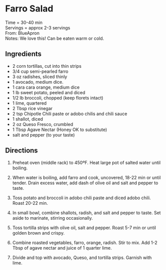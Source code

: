 Farro Salad
=====
Time = 30-40 min \
Servings = approx 2-3 servings \
From: BlueApron \
Notes: We love this! Can be eaten warm or cold. 

**Ingredients**
----

-  2 corn tortillas, cut into thin strips
-  3/4 cup semi-pearled farro
-  3 oz radishes, sliced thinly
-  1 avocado, medium dice. 
-  1 cara cara orange, medium dice
-  1 lb sweet potato, peeled and diced
-  1/2 lb broccoli, chopped (keep florets intact)
-  1 lime, quartered
-  2 Tbsp rice vinegar
-  2 tsp Chipotle Chili paste or adobo chilis and chili sauce
-  1 shallot, diced
-  2 oz Queso Fresco, crumbled
-  1 Tbsp Agave Nectar (Honey OK to substitute)
-  salt and pepper (to your taste)

**Directions**
----

1. Preheat oven (middle rack) to 450ºF. Heat large pot of salted water until boiling.

2. When water is boiling, add farro and cook, uncovered, 18-22 min or until tender. Drain excess water, add dash of olive oil and salt and pepper to taste. 

3. Toss potato and broccoli in adobo chili paste and diced adobo chili. Roast 20-22 min.
    
4. In small bowl, combine shallots, radish, and salt and pepper to taste. Set aside to marinate, stirring occasionally. 

5. Toss tortilla strips with olive oil, salt and pepper. Roast 5-7 min or until golden brown and crispy. 

6. Combine roasted vegetables, farro, orange, radish. Stir to mix. Add 1-2 Tbsp of agave nectar and juice of 1 quarter lime. 

7. Divide and top with avocado,  Queso, and tortilla strips. Garnish with lime. 

